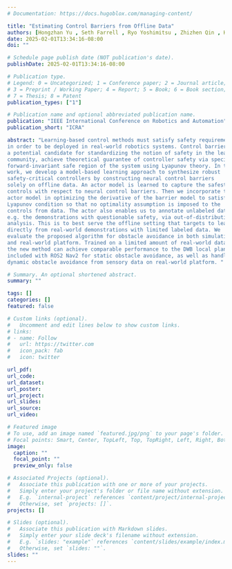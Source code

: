 ```yaml
---
# Documentation: https://docs.hugoblox.com/managing-content/

title: "Estimating Control Barriers from Offline Data"
authors: [Hongzhan Yu , Seth Farrell , Ryo Yoshimitsu , Zhizhen Qin , Henrik Christensen , Sicun Gao ]
date: 2025-02-01T13:34:16-08:00
doi: ""

# Schedule page publish date (NOT publication's date).
publishDate: 2025-02-01T13:34:16-08:00

# Publication type.
# Legend: 0 = Uncategorized; 1 = Conference paper; 2 = Journal article;
# 3 = Preprint / Working Paper; 4 = Report; 5 = Book; 6 = Book section;
# 7 = Thesis; 8 = Patent
publication_types: ["1"]

# Publication name and optional abbreviated publication name.
publication: "IEEE International Conference on Robotics and Automation"
publication_short: "ICRA"

abstract: "Learning-based control methods must satisfy safety requirements 
in order to be deployed in real-world robotics systems. Control barriers, 
a potential candidate for standardizing the notion of safety in the learning 
community, achieve theoretical guarantee of controller safety via specifying 
forward-invariant safe region of the system using Lyapunov theory. In this 
work, we develop a model-based learning approach to synthesize robust 
safety-critical controllers by constructing neural control barriers 
solely on offline data. An actor model is learned to capture the safest 
controls with respect to neural control barriers. Then we incorporate the 
actor model in optimizing the derivative of the barrier model to satisfy 
Lyapunov condition so that no optimality assumption is imposed to the 
controls from data. The actor also enables us to annotate unlabeled data, 
e.g. the demonstrations with questionable safety, via out-of-distribution 
analysis. This is to best serve the offline setting that targets to learn 
directly from real-world demonstrations with limited labeled data. We 
evaluate the proposed algorithm for obstacle avoidance in both simulation 
and real-world platform. Trained on a limited amount of real-world data, 
the new method can achieve comparable performance to the DWB local planner 
included with ROS2 Nav2 for static obstacle avoidance, as well as handle 
dynamic obstacle avoidance from sensory data on real-world platform. "

# Summary. An optional shortened abstract.
summary: ""

tags: []
categories: []
featured: false

# Custom links (optional).
#   Uncomment and edit lines below to show custom links.
# links:
# - name: Follow
#   url: https://twitter.com
#   icon_pack: fab
#   icon: twitter

url_pdf:
url_code:
url_dataset:
url_poster:
url_project:
url_slides:
url_source:
url_video:

# Featured image
# To use, add an image named `featured.jpg/png` to your page's folder. 
# Focal points: Smart, Center, TopLeft, Top, TopRight, Left, Right, BottomLeft, Bottom, BottomRight.
image:
  caption: ""
  focal_point: ""
  preview_only: false

# Associated Projects (optional).
#   Associate this publication with one or more of your projects.
#   Simply enter your project's folder or file name without extension.
#   E.g. `internal-project` references `content/project/internal-project/index.md`.
#   Otherwise, set `projects: []`.
projects: []

# Slides (optional).
#   Associate this publication with Markdown slides.
#   Simply enter your slide deck's filename without extension.
#   E.g. `slides: "example"` references `content/slides/example/index.md`.
#   Otherwise, set `slides: ""`.
slides: ""
---
```


